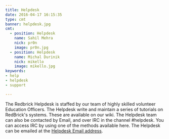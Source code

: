 ```yaml
---
title: Helpdesk
date: 2016-04-17 16:15:35
type: cmt
banner: helpdesk.jpg
cmt:
  - position: Helpdesk
    name: Sahil Mehra
    nick: pr0n
    image: pr0n.jpg
  - position: Helpdesk
    name: Michal Durinik
    nick: mikello
    image: mikello.jpg
keywords:
- help
- helpdesk
- support

---
```


The Redbrick Helpdesk is staffed by our team of highly skilled volunteer Education Officers.
The Helpdesk write and maintain a series of tutorials on RedBrick's systems. These are available on our wiki.
The Helpdesk team can also be contacted by Email, and over IRC in the channel #helpdesk. You can access IRC by using one of the methods available here.
The Helpdesk can be emailed at the [Helpdesk Email address](/about/contact/helpdesk).
